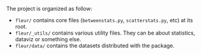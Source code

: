 The project is organized as follow:

- `fleur/` contains core files (`betweenstats.py`, `scatterstats.py`, etc) at its root.
- `fleur/_utils/` contains various utility files. They can be about statistics, dataviz or something else.
- `fleur/data/` contains the datasets distributed with the package.
